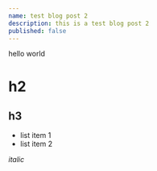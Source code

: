 ```yaml
---
name: test blog post 2
description: this is a test blog post 2
published: false
---
```


hello world

# h2

## h3

- list item 1
- list item 2

*italic*
